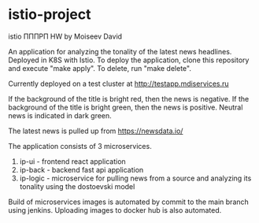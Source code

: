 # istio-project
istio ПППРП HW by Moiseev David

An application for analyzing the tonality of the latest news headlines. Deployed in K8S with Istio.
To deploy the application, clone this repository and execute "make apply". To delete, run "make delete".

Currently deployed on a test cluster at http://testapp.mdiservices.ru

If the background of the title is bright red, then the news is negative.
If the background of the title is bright green, then the news is positive.
Neutral news is indicated in dark green.

The latest news is pulled up from https://newsdata.io/

The application consists of 3 microservices.
1) ip-ui - frontend react application
2) ip-back - backend fast api application
3) ip-logic - microservice for pulling news from a source and analyzing its tonality using the dostoevski model

Build of microservices images is automated by commit to the main branch using jenkins. Uploading images to docker hub is also automated.